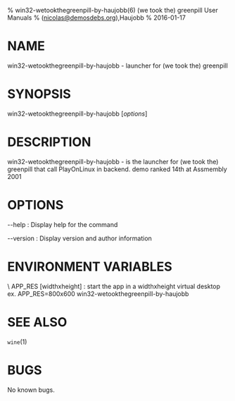 % win32-wetookthegreenpill-by-haujobb(6) (we took the) greenpill User Manuals
%  (nicolas@demosdebs.org),Haujobb
% 2016-01-17

# NAME
win32-wetookthegreenpill-by-haujobb - launcher for (we took the) greenpill

# SYNOPSIS
win32-wetookthegreenpill-by-haujobb [*options*]

# DESCRIPTION
win32-wetookthegreenpill-by-haujobb - is the launcher for (we took the) greenpill that call PlayOnLinux in backend.
demo ranked 14th at Assmembly 2001

# OPTIONS
\--help
:   Display help for the command

\--version
:   Display version and author information

# ENVIRONMENT VARIABLES
\ APP_RES [widthxheight]
:	start the app in a widthxheight virtual desktop  
	ex. APP_RES=800x600 win32-wetookthegreenpill-by-haujobb

# SEE ALSO
`wine`(1)

# BUGS
No known bugs.
